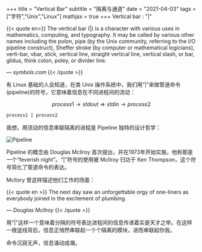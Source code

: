 +++
title = "Vertical Bar"
subtitle = "隔离与通道"
date = "2021-04-03"
tags = ["字符","Unix","Linux"]
mathjax = true
+++
Vertical bar : "|"

<!--more-->

{{< quote en>}}
The vertical bar (|) is a character with various uses in mathematics, computing, and typography. It may be called by various other names including the polon, pipe (by the Unix community, referring to the I/O pipeline construct), Sheffer stroke (by computer or mathematical logicians), verti-bar, vbar, stick, vertical line, straight vertical line, vertical slash, or bar, glidus, think colon, poley, or divider line.

*— symbols.com*
{{< /quote >}}

有 Linux 基础的人会知道，在类 Unix 操作系统中，我们用“|”来做管道命令(pipeline)的符号，它意味着信息在不同进程间的流动：

$$process1 \rightarrow stdout \Rightarrow stdin \rightarrow process2 $$

```bash
process1 | process2
```

我想，用流动的信息串联隔离的进程是 Pipeline 独特的设计哲学：

![Pipeline](https://cdn.jsdelivr.net/gh/blleng/images@master/upload/Pipeline.svg "from Wikipedia")

Pipeline 的概念由 Douglas Mcllroy 首次提出，并在1973年开始实施，他称那是一个“feverish night”。“|”符号的使用被 Mcllroy 归功于 Ken Thompson，这个符号简化了管道命令的表达。

Mcllory 曾这样描述他们工作的场面：

{{< quote en >}}
The next day saw an unforgettable orgy of one-liners as everybody joined in the excitement of plumbing.

*— Douglas Mcllroy*
{{< /quote >}}

用“|”这样一个意味着分隔的符号表达进程间的信息传递着实是天才之举。在这样一根竖线背后，信息正悄然串联起一个个隔离的模块，进而串联起你我。

命令沉寂无声，信息涌动成潮。